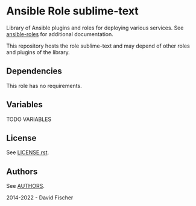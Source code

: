 # Ansible Role sublime-text

Library of Ansible plugins and roles for deploying various services.
See [ansible-roles](https://github.com/davidfischer-ch/ansible-roles) for additional documentation.

This repository hosts the role sublime-text and may depend of other roles and plugins of the library.

## Dependencies

This role has no requirements.

## Variables

TODO VARIABLES

## License

See [LICENSE.rst](LICENSE.rst).

## Authors

See [AUTHORS](AUTHORS).

2014-2022 - David Fischer
